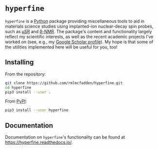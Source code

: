 # `hyperfine`

`hyperfine` is a [Python] package providing miscellaneous tools to aid in
materials science studies using implanted-ion nuclear-decay spin probes,
such as [μSR] and [β-NMR].
The package's content and functionality largely reflect my scientific interests,
as well as the recent academic projects I've worked on
(see, e.g., my [Google Scholar profile]).
My hope is that some of the utilities implemented here will be useful for you,
too!

## Installing

From the repository:
```bash
git clone https://github.com/rmlmcfadden/hyperfine.git
cd hyperfine
pip3 install --user .
```

From [PyPI]:
```bash
pip3 install --user hyperfine
```

## Documentation

Documentation on `hyperfine`'s functionality can be found at
<https://hyperfine.readthedocs.io/>.


[μSR]: https://doi.org/10.1038/s43586-021-00089-0
[β-NMR]: https://doi.org/10.1515/zpch-2021-3154
[Google Scholar profile]: https://scholar.google.ca/citations?hl=en&user=UIbyH7MAAAAJ
[PyPI]: https://pypi.org/
[Python]: https://www.python.org/
